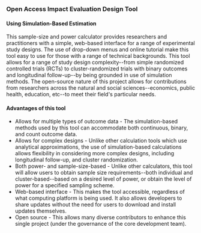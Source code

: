 ### Open Access Impact Evaluation Design Tool
#### Using Simulation-Based Estimation
This sample-size and power calculator provides researchers and practitioners with a simple, web-based interface for a range of experimental study designs. The use of drop-down menus and online tutorial make this tool easy to use for those with a range of technical backgrounds. This tool allows for a range of study design complexity--from simple randomized controlled trials (RCTs) to cluster-randomized trials with binary outcomes and longitudinal follow-up--by being grounded in use of simulation methods. The open-source nature of this project allows for contributions from researchers across the natural and social sciences--economics, public health, education, etc--to meet their field's particular needs.

#### Advantages of this tool

* Allows for multiple types of outcome data - The simulation-based methods used by this tool can accommodate both continuous, binary, and count outcome data.
* Allows for complex designs - Unlike other calculation tools which use analytical approximations, the use of simulation-based calculations allows flexibility in considering more complex designs, including longitudinal follow-up, and cluster randomization.
* Both power- and sample-size-based - Unlike other calculators, this tool will allow users to obtain sample size requirements--both individual and cluster-based--based on a desired level of power, or obtain the level of power for a specified sampling scheme.
* Web-based interface - This makes the tool accessible, regardless of what computing platform is being used. It also allows developers to share updates without the need for users to download and install updates themselves.
* Open source - This allows many diverse contributors to enhance this single project (under the governance of the core development team). 
